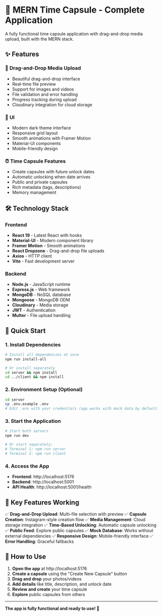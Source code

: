 ﻿# 🎉 MERN Time Capsule - Complete Application

A fully functional time capsule application with drag-and-drop media upload, built with the MERN stack.

## ✨ Features

### 🚀 **Drag-and-Drop Media Upload**
- Beautiful drag-and-drop interface
- Real-time file preview
- Support for images and videos
- File validation and error handling
- Progress tracking during upload
- Cloudinary integration for cloud storage

### 📱 **UI**
- Modern dark theme interface
- Responsive grid layout
- Smooth animations with Framer Motion
- Material-UI components
- Mobile-friendly design

### ⏰ **Time Capsule Features**
- Create capsules with future unlock dates
- Automatic unlocking when date arrives
- Public and private capsules
- Rich metadata (tags, descriptions)
- Memory management

## 🛠️ Technology Stack

### Frontend
- **React 19** - Latest React with hooks
- **Material-UI** - Modern component library
- **Framer Motion** - Smooth animations
- **React Dropzone** - Drag-and-drop file uploads
- **Axios** - HTTP client
- **Vite** - Fast development server

### Backend
- **Node.js** - JavaScript runtime
- **Express.js** - Web framework
- **MongoDB** - NoSQL database
- **Mongoose** - MongoDB ODM
- **Cloudinary** - Media storage
- **JWT** - Authentication
- **Multer** - File upload handling

## 🚀 Quick Start

### 1. Install Dependencies
```bash
# Install all dependencies at once
npm run install-all

# Or install separately
cd server && npm install
cd ../client && npm install
```

### 2. Environment Setup (Optional)
```bash
cd server
cp .env.example .env
# Edit .env with your credentials (app works with mock data by default)
```

### 3. Start the Application
```bash
# Start both servers
npm run dev

# Or start separately:
# Terminal 1: npm run server
# Terminal 2: npm run client
```

### 4. Access the App
- **Frontend**: http://localhost:5176
- **Backend**: http://localhost:5001
- **API Health**: http://localhost:5001/health

## 🎯 Key Features Working

✅ **Drag-and-Drop Upload**: Multi-file selection with preview
✅ **Capsule Creation**: Instagram-style creation flow
✅ **Media Management**: Cloud storage integration
✅ **Time-Based Unlocking**: Automatic capsule unlocking
✅ **Public Feed**: Explore public capsules
✅ **Mock Database**: Works without external dependencies
✅ **Responsive Design**: Mobile-friendly interface
✅ **Error Handling**: Graceful fallbacks

## 📱 How to Use

1. **Open the app** at http://localhost:5176
2. **Create a capsule** using the "Create New Capsule" button
3. **Drag and drop** your photos/videos
4. **Add details** like title, description, and unlock date
5. **Review and create** your time capsule
6. **Explore** public capsules from others

---

**The app is fully functional and ready to use! 🎉**
